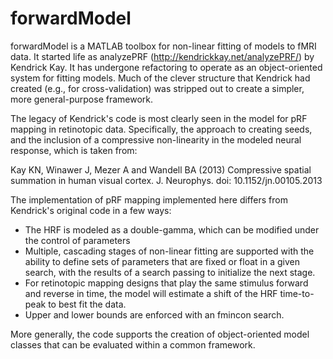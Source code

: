 # forwardModel

forwardModel is a MATLAB toolbox for non-linear fitting of models to fMRI data. It started life as analyzePRF (http://kendrickkay.net/analyzePRF/) by Kendrick Kay. It has undergone refactoring to operate as an object-oriented system for fitting models. Much of the clever structure that Kendrick had created (e.g., for cross-validation) was stripped out to create a simpler, more general-purpose framework.

The legacy of Kendrick's code is most clearly seen in the model for pRF mapping in retinotopic data. Specifically, the approach to creating seeds, and the inclusion of a compressive non-linearity in the modeled neural response, which is taken from:

  Kay KN, Winawer J, Mezer A and Wandell BA (2013) Compressive spatial summation in human visual cortex. J. Neurophys. doi: 10.1152/jn.00105.2013

The implementation of pRF mapping implemented here differs from Kendrick's original code in a few ways:
  - The HRF is modeled as a double-gamma, which can be modified under the control of parameters
  - Multiple, cascading stages of non-linear fitting are supported with the ability to define sets of parameters that are fixed or float in a given search, with the results of a search passing to initialize the next stage.
  - For retinotopic mapping designs that play the same stimulus forward and reverse in time, the model will estimate a shift of the HRF time-to-peak to best fit the data.
  - Upper and lower bounds are enforced with an fmincon search.

More generally, the code supports the creation of object-oriented model classes that can be evaluated within a common framework.
